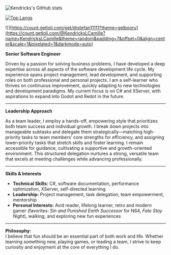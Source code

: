 ![Kendricks's GitHub stats](https://github-readme-stats.vercel.app/api?username=KendricksLCamille&show_icons=true&theme=transparent)

[![Top Langs](https://github-readme-stats.vercel.app/api/top-langs/?username=KendricksLCamille&theme=transparent&layout=compact)](https://github.com/anuraghazra/github-readme-stats)

![](https://count.getloli.com/get/@stefan11111?theme=gelbooru](https://count.getloli.com/@KendricksLCamille?name=KendricksLCamille&theme=random&padding=7&offset=0&align=center&scale=1&pixelated=1&darkmode=auto)


**Senior Software Engineer**

Driven by a passion for solving business problems, I have developed a deep expertise across all aspects of the software development life cycle. My experience spans project management, lead development, and supporting roles on both professional and personal projects. I am a self-learner who thrives on continuous improvement, quickly adapting to new technologies and development paradigms. My current focus is on C# and XServer, with aspirations to expand into Godot and Redot in the future.

---

**Leadership Approach**

As a team leader, I employ a hands-off, empowering style that prioritizes both team success and individual growth. I break down projects into manageable subtasks and delegate them strategically—matching high-priority tasks to team members’ core strengths for efficiency, and assigning lower-priority tasks that stretch skills and foster learning. I remain accessible for guidance, cultivating a supportive and growth-oriented environment. This structured delegation nurtures a strong, versatile team that excels at meeting challenges while advancing professionally.

---

**Skills & Interests**

- **Technical Skills:** C#, software documentation, performance optimization, XServer, self-directed learning
- **Leadership:** Project management, task delegation, team empowerment, mentorship
- **Personal Interests:** Avid reader, lifelong learner, retro and modern gamer (favorites: *Sin and Punished Earth Successor* for N64, *Fate Stay Night*), walking, and exploring new fun experiences

---

**Philosophy:**  
I believe that fun should be an essential part of both work and life. Whether learning something new, playing games, or leading a team, I strive to keep curiosity and enjoyment at the core of everything I do.
